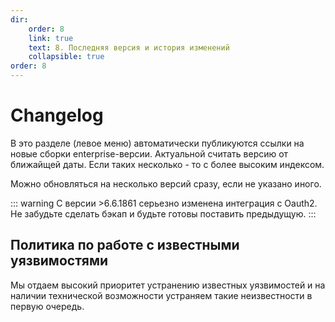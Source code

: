 ```yaml
---
dir:
    order: 8
    link: true
    text: 8. Последняя версия и история изменений
    collapsible: true
order: 8
---
```


# Changelog

В это разделе (левое меню) автоматически публикуются ссылки на новые сборки enterprise-версии. Актуальной считать версию от ближайщей даты. Если таких несколько - то с более высоким индексом.

Можно обновляться на несколько версий сразу, если не указано иного.


::: warning
С версии >6.6.1861 серьезно изменена интеграция с Oauth2. Не забудьте сделать бэкап и будьте готовы поставить предыдущую.
:::



## Политика по работе с известными уязвимостями

Мы отдаем высокий приоритет устранению известных уязвимостей и на наличии технической возможности устраняем такие неизвестности в первую очередь.
